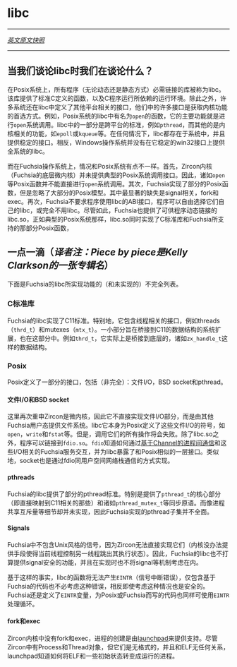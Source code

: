 # libc
---

[*英文原文快照*](https://github.com/fuchsia-mirror/docs/blob/a774512b9d926ee438a77ddc6a5f362b71e0cc4b/the-book/libc.md)

---

<!-- ## What do we mean by libc? -->
## 当我们谈论libc时我们在谈论什么？
<!--- 
On Posix-y systems, programs link against a library (either
dynamically or statically) called libc. This library provides the
functions defined by the C standard, as well as the runtime
environment for C programs. Many systems also define other
platform-specific interfaces in the same library. Many of these
interfaces are the preferred way for userspace to access kernel
functionality. For example, Posix-y systems have an `open` function in
their libc which calls an `open` system call. Sometimes these are
cross-platform standards, such as pthreads. Others are interfaces to
kernel-specific functionality, such as `epoll` or `kqueue`. In any
case, this library is present on the system itself and is a stable
interface. In constast, Windows does not provide a systemwide libc in
its stable win32 interface.
--->
在Posix系统上，所有程序（无论动态还是静态方式）必需链接的库被称为libc。该库提供了标准C定义的函数，以及C程序运行所依赖的运行环境。除此之外，许多系统还在libc中定义了其他平台相关的接口，他们中的许多接口是获取内核功能的首选方式。例如，Posix系统的libc中有名为`open`的函数，它的主要功能就是进行`open`系统调用。libc中的一部分是跨平台的标准，例如`pthread`，而其他的是内核相关的功能，如`epoll`或`kqueue`等。在任何情况下，libc都存在于系统中，并且提供稳定的接口。相反，Windows操作系统并没有在它稳定的win32接口上提供全系统的libc。

<!---
On Fuchsia the story is a bit different from Posix systems. First, the
Zircon kernel (Fuchsia's microkernel) does not provide a typical
Posix system call interface. So a Posix function like `open` can't
call a Zircon `open` syscall. Secondly, Fuchsia implements some parts
of Posix, but omits large parts of the Posix model. Most conspicuously
absent are signals, fork, and exec. Third, Fuchsia does not require
that programs use libc's ABI. Programs are free to use their own libc,
or to do without. However, Fuchsia does provide a libc.so which
programs can dynamically link, which provides implementations both of
the C standard library and of the parts of Posix Fuchsia supports, as
typical Posix systems do.
--->
而在Fuchsia操作系统上，情况和Posix系统有点不一样。首先，Zircon内核（Fuchsia的底层微内核）并未提供典型的Posix系统调用接口。因此，诸如`open`等Posix函数并不能直接进行`open`系统调用。其次，Fuchsia实现了部分的Posix函数，但是忽略了大部分的Posix模型。其中最显著的缺失是signal相关，fork和exec。再次，Fuchsia不要求程序使用libc的ABI接口，程序可以自由选择它们自己的libc，或完全不用libc。尽管如此，Fuchsia也提供了可供程序动态链接的libc.so，正如典型的Posix系统那样，libc.so同时实现了C标准库和Fuchsia所支持的那部分Posix函数，

<!---
## Piece by piece
--->
## 一点一滴（*译者注：Piece by piece是Kelly Clarkson的一张专辑名*）

<!---
This is a partial list of what is implemented (or not) in Fuchsia's
libc.
--->
下面是Fuchsia的libc所实现功能的（和未实现的）不完全列表。

<!---
### The C standard library
--->
### C标准库

<!---
Fuchsia's libc implements the C11 standard. In particular this
includes the threading-related interfaces such as threads (`thrd_t`)
and mutexes (`mtx_t`). A small handful of extensions are also in this
portion of the system to bridge the C11 structures, like a `thrd_t`,
to underlying kernel structures, like the `zx_handle_t` underlying it.
--->
Fuchsia的libc实现了C11标准。特别地，它包含线程相关的接口，例如threads（`thrd_t`）和mutexes（`mtx_t`）。一小部分旨在桥接到C11的数据结构的系统扩展，也在这部分中。例如`thrd_t`，它实际上是桥接到底层的，诸如`zx_handle_t`这样的数据结构。

### Posix
<!---
Posix defines a number of interfaces. These include (not
exhaustively): file I/O, BSD sockets, and pthreads.
--->
Posix定义了一部分的接口，包括（非完全）：文件I/O，BSD socket和pthread。

<!---
#### File I/O and BSD sockets
--->
#### 文件I/O和BSD socket

<!---
Recall that Zircon is a microkernel that is not in the business of
implementing file I/O. Instead, other Fuchsia userspace services
provide filesystems. libc itself defines weak symbols for Posix file
I/O functions such as `open`, `write`, and `fstat`. However, all these
calls simply fail. In addition to libc.so, programs can link the
fdio.so library. fdio knows how to speak to those other Fuchsia
services over
[Channel IPC][zircon-concepts-message-passing], and
provides a Posix-like layer for libc to expose. Sockets are similarly
implemented via fdio communicating with the userspace network stack.
--->
这里再次重申Zircon是微内核，因此它不直接实现文件I/O部分，而是由其他Fuchsia用户态提供文件系统。libc它本身为Posix定义了这些文件I/O的符号，如`open`，`write`和`fstat`等。但是，调用它们的所有操作将会失败。除了libc.so之外，程序可以链接到`fdio.so`。`fdio`知道如何通过[基于Channel的进程间通信][zircon-concepts-message-passing]和这些I/O相关的Fuchsia服务交互，并为libc暴露了和Posix相似的一层接口。类似地，socket也是通过fdio同用户空间网络栈通信的方式实现。

#### pthreads

<!--- 
Fuchsia's libc provides parts of the pthread standard. In particular,
the core parts of `pthread_t` (those that map straightforwardly onto
the corresponding C11 concepts) and synchronization primitives like
`pthread_mutex_t` are provided. Some details, like process-shared
mutexes, are not implemented. The implemented subset does not aim to
be comprehensive.
--->

Fuchsia的libc提供了部分的pthread标准。特别是提供了`pthread_t`的核心部分（即直接映射到C11相关的那些）和诸如`pthread_mutex_t`等同步原语。而像进程共享互斥量等细节却并未实现，因此Fuchsia实现的pthread子集并不全面。

#### Signals

<!---
Fuchsia does not have Unix-style signals. Zircon provides no way to
directly implement them (the kernel provides no way to cause another
thread to jump off its thread of execution). Fuchsia's libc does not,
therefore, have a notion of signal-safe functions, and is not
implemented internally to be aware of mechanisms like signals.
--->
Fuchsia中不包含Unix风格的信号，因为Zircon无法直接实现它们（内核没办法提供手段使得当前线程控制另一线程跳出其执行状态）。因此，Fuchsia的libc也不打算提供signal安全的功能，并且在实现时也不将signal等机制考虑在内。

<!---
Because of this fact, libc functions will not `EINTR`, and it is not
necessary for Fuchsia-only code to consider that case. However, it is
perfectly safe to do so. Fuchsia still defines the `EINTR` constant,
and code written for both Posix and Fuchsia may still have
`EINTR`-handling loops.
--->

基于这样的事实，libc的函数将无法产生`EINTR`（信号中断错误），仅包含基于Fuchsia的代码也不必考虑这种错误，相反即使考虑这种情况也是安全的。Fuchsia还是定义了`EINTR`变量，为Posix或Fuchsia而写的代码也同样可使用`EINTR`处理循环。

<!---
#### fork and exec
--->
#### fork和exec

<!---
Zircon does not have fork or exec. Instead, process creation is
provided by [launchpad](https://github.com/fuchsia-mirror/docs/blob/a774512b9d926ee438a77ddc6a5f362b71e0cc4b/the-book/launchpad.md). While Zircon has Process and
Thread objects, these are pretty raw and know nothing about
ELF. Launchpad knows how to turn an ELF and some initial state into a
running process.
--->
Zircon内核中没有fork和exec，进程的创建是由[launchpad](launchpad.md)来提供支持。尽管Zircon中有Process和Thread对象，但它们是无格式的，并且和ELF无任何关系，launchpad知道如何将ELF和一些初始状态转变成运行的进程。

<!--- 
[zircon-concepts-message-passing]: https://fuchsia.googlesource.com/zircon/+/master/docs/concepts.md#message-passing-sockets-and-channels
--->

[zircon-concepts-message-passing]: /zircon/docs/concepts.md#消息传递socket和channel